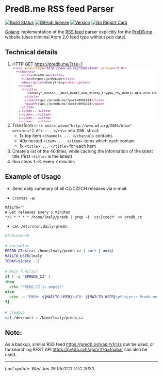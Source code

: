 # PredB.me RSS feed Parser

[![Build Status](https://travis-ci.org/luckylittle/predb_me_rss_parser.svg?branch=master)](https://travis-ci.org/luckylittle/predb_me_rss_parser)
[![GitHub license](https://img.shields.io/github/license/luckylittle/predb_me_rss_parser.svg)](https://github.com/luckylittle/predb_me_rss_parser/blob/master/LICENSE)
[![Version](https://img.shields.io/badge/Version-0.0.1-green.svg)](https://github.com/luckylittle/predb_me_rss_parser/releases)
[![Go Report Card](https://goreportcard.com/badge/github.com/luckylittle/predb_me_rss_parser)](https://goreportcard.com/report/github.com/luckylittle/predb_me_rss_parser)


[Golang](https://golang.org/) implementation of the [RSS feed](https://en.wikipedia.org/wiki/RSS) parser explicitly for the [PreDB.me](https://predb.me/) website (uses minimal Atom 2.0 feed type without pub date).

## Technical details

1. HTTP GET https://predb.me/?rss=1
![xml_document_tree.png](img/xml_document_tree.png)
2. Transform `<rss xmlns:atom="http://www.w3.org/2005/Atom" version="2.0"> ... </rss>` into XML struct:
   - 1x top item `<channel> ... </channel>` contains
   - 40x nested `<item> ... </item>` items which each contain
   - 1x `<title> ... </title>` for each item
3. Create a list of the 40 titles, while caching the information of the latest title (first `<title>` is the latest)
4. Run steps 1.-3. every `X` minutes

## Example of Usage

- Send daily summary of all CZ/CZECH releases via e-mail:

- `crontab -e`:

```text
MAILTO=""
# Get releases every 5 minutes
*/5 * * * * /home/lmaly/predb | grep -i 'cz\|czech' >> predb_cz
```

- `cat /etc/cron.daily/predb`:

```bash
#!/bin/bash

# Variables
PREDB_CZ=$(cat /home/lmaly/predb_cz | sort | uniq)
MAILTO_USER=lmaly
TODAY=$(date -u)

# Main function
if [ -z "$PREDB_CZ" ]
then
  echo "PREDB_CZ is empty!"
else
  echo -e "FROM: ${MAILTO_USER}\nTO: ${MAILTO_USER}\nSubject: Predb.me matches for ${TODAY}\n\n${PREDB_CZ}" | sendmail -t
fi

# Cleanup
cat /dev/null > /home/lmaly/predb_cz
```

## Note:

As a backup, similar RSS feed https://predb.ovh/api/v1/rss can be used, or for searching REST API https://predb.ovh/api/v1/?q=foobar can also be used.

---

_Last update: Wed Jan 29 05:01:11 UTC 2020_
